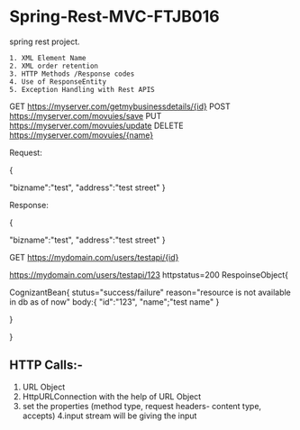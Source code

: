 # Spring-Rest-MVC-FTJB016
spring rest project.

	1. XML Element Name
	2. XML order retention 
	3. HTTP Methods /Response codes
	4. Use of ResponseEntity
	5. Exception Handling with Rest APIS
	
GET https://myserver.com/getmybusinessdetails/{id}
POST https://myserver.com/movuies/save
PUT https://myserver.com/movuies/update
DELETE https://myserver.com/movuies/{name}


Request:

{

"bizname":"test",
"address":"test street"
}


Response:

{

"bizname":"test",
"address":"test street"
}


GET https://mydomain.com/users/testapi/{id}

 https://mydomain.com/users/testapi/123
 httpstatus=200
 RespoinseObject{
 
 
 CognizantBean{
stutus="success/failure"
reason="resource is not available in db as of now"
 body:{
 "id":"123",
 "name";"test name"
 }
 
 
 }
 
 }
 
 
 HTTP Calls:-
 -----------------
 1. URL Object
 2. HttpURLConnection with the help of URL Object 
 3. set the properties (method type, request headers- content type, accepts)
 4.input stream will be giving the input
 
